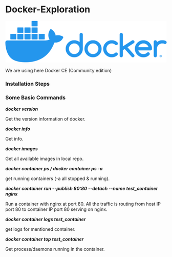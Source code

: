 # Docker-Exploration

![logo](./sourceImages/logo.png)

We are using here Docker CE (Community edition)

### Installation Steps

### Some Basic Commands

**_docker version_** <p>Get the version information of docker.</p>

**_docker info_** <p>Get info.</p>

**_docker images_** <p>Get all available images in local repo.</p>

**_docker container ps / docker container ps -a_** <p>get running containers (-a all stopped & running).</p>

**_docker container run --publish 80:80 --detach --name test_container nginx_** <p>Run a container with nginx at port 80. All the traffic is routing from host IP port 80 to container IP port 80 serving on nginx.</p>

**_docker container logs test_container_** <p>get logs for mentioned container.</p>

**_docker container top test_container_** <p>Get process/daemons running in the container.</p>
